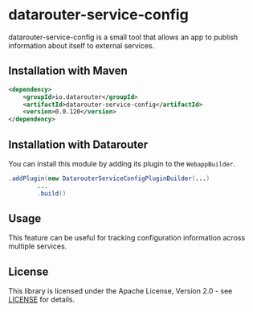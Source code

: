 # datarouter-service-config

datarouter-service-config is a small tool that allows an app to publish information about itself to external services.

## Installation with Maven

```xml
<dependency>
	<groupId>io.datarouter</groupId>
	<artifactId>datarouter-service-config</artifactId>
	<version>0.0.120</version>
</dependency>
```

## Installation with Datarouter

You can install this module by adding its plugin to the `WebappBuilder`.

```java
.addPlugin(new DatarouterServiceConfigPluginBuilder(...)
		...
		.build()
```

## Usage
This feature can be useful for tracking configuration information across multiple services.


## License

This library is licensed under the Apache License, Version 2.0 - see [LICENSE](../LICENSE) for details.
